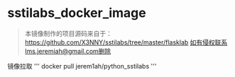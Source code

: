 # sstilabs_docker_image
> 本镜像制作的项目源码来自于：https://github.com/X3NNY/sstilabs/tree/master/flasklab
> 如有侵权联系lms.jeremiah@gmail.com删除

镜像拉取
'''
docker pull jerem1ah/python_sstilabs
'''
